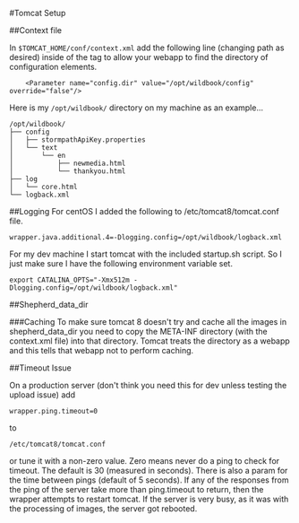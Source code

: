 #Tomcat Setup

##Context file

In ```$TOMCAT_HOME/conf/context.xml``` add the following line (changing path as desired) inside of the *<Contex>* tag to allow your webapp to find the directory of configuration elements.

        <Parameter name="config.dir" value="/opt/wildbook/config" override="false"/>

Here is my ```/opt/wildbook/``` directory on my machine as an example...

    /opt/wildbook/
    ├── config
    │   ├── stormpathApiKey.properties
    │   └── text
    │       └── en
    │           ├── newmedia.html
    │           └── thankyou.html
    ├── log
    │   └── core.html
    └── logback.xml
    
##Logging
For centOS I added the following to /etc/tomcat8/tomcat.conf file.

    wrapper.java.additional.4=-Dlogging.config=/opt/wildbook/logback.xml

For my dev machine I start tomcat with the included startup.sh script. So I just make sure I have the following environment variable set.

    export CATALINA_OPTS="-Xmx512m -Dlogging.config=/opt/wildbook/logback.xml"
    
##Shepherd_data_dir

###Caching
To make sure tomcat 8 doesn't try and cache all the images in shepherd_data_dir you need to copy the META-INF directory (with the context.xml file) into that directory. Tomcat treats the directory as a webapp and this tells that webapp not to perform caching.

##Timeout Issue

On a production server (don't think you need this for dev unless testing the upload issue) add

    wrapper.ping.timeout=0
to

    /etc/tomcat8/tomcat.conf

or tune it with a non-zero value. Zero means never do a ping to check for timeout. The default is 30 (measured in seconds). There is also a param for the time between pings (default of 5 seconds). If any of the responses from the ping of the server take more than ping.timeout to return, then the wrapper attempts to restart tomcat. If the server is very busy, as it was with the processing of images, the server got rebooted.

